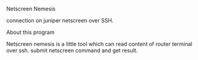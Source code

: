 Netscreen Nemesis

connection on juniper netscreen over SSH.

About this program

Netscreen nemesis is a little tool which can read content of router terminal over ssh.
submit netscreen command and get result. 